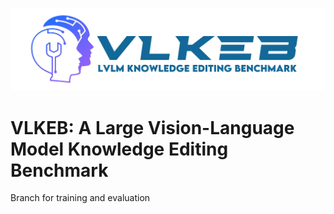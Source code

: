 ![image](figs/VLKEB_logo.jpg)

# VLKEB: A Large Vision-Language Model Knowledge Editing Benchmark

Branch for training and evaluation